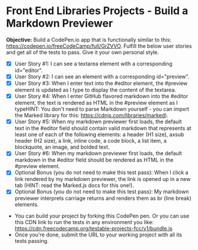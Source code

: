 # Front End Libraries Projects - Build a Markdown Previewer

**Objective:** Build a CodePen.io app that is functionally similar to this: https://codepen.io/freeCodeCamp/full/GrZVVO. Fulfill the below user stories and get all of the tests to pass. Give it your own personal style.
    
    
- [x] User Story #1: I can see a textarea element with a corresponding id="editor".
- [x] User Story #2: I can see an element with a corresponding id="preview".
- [x] User Story #3: When I enter text into the #editor element, the #preview element is updated as I type to display the content of the textarea.
- [x] User Story #4: When I enter GitHub flavored markdown into the #editor element, the text is rendered as HTML in the #preview element as I typeHINT: You don't need to parse Markdown yourself - you can impxrt the Marked library for this: https://cdnjs.com/libraries/marked).
- [x] User Story #5: When my markdown previewer first loads, the default text in the #editor field should contain valid markdown that represents at least one of each of the following elements: a header (H1 size), axsub header (H2 size), a link, inline code, a code block, a list item, a blockquote, an image, and bolded text.
- [x] User Story #6: When my markdown previewer first loads, the default markdown in the #editor field should be rendered as HTML in the #preview element.
- [x] Optional Bonus (you do not need to make this test pass): When I click a link rendered by my markdown previewer, the link is opened up in a new tab (HINT: read the Marked.js docs for this one!).
- [x] Optional Bonus (you do not need to make this test pass): My markdown previewer interprets carriage returns and renders them as br (line break) elements.
    
* You can build your project by forking this CodePen pen. Or you can use this CDN link to run the tests in any environment you like: https://cdn.freecodecamp.org/testable-projects-fcc/v1/bundle.js
* Once you're done, submit the URL to your working project with all its tests passing.